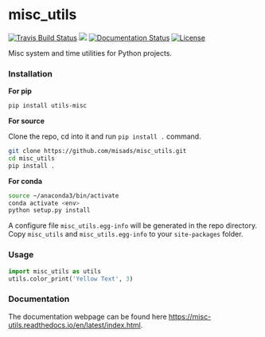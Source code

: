 # misc_utils

<p>
    <a href="https://travis-ci.org/misc_utils/misc_utils"><img src='https://travis-ci.com/misads/misc_utils.svg?branch=master' alt='Travis Build Status'></a>
    <a href="https://codecov.io/gh/misads/misc_utils">
    <img src="https://codecov.io/gh/misads/misc_utils/branch/master/graph/badge.svg" /></a>
    <a href='https://misc-utils.readthedocs.io/en/latest/?badge=latest'>
    <img src='https://readthedocs.org/projects/misc-utils/badge/?version=latest' alt='Documentation Status' /></a>
    <a href="https://opensource.org/licenses/MIT">
        <img src="https://img.shields.io/badge/License-MIT-brightgreen.svg" alt="License">
    </a>
</p>

Misc system and time utilities for Python projects. 


### Installation

**For pip**  

```bash
pip install utils-misc
```

**For source**

Clone the repo, cd into it and run `pip install .` command.

```bash
git clone https://github.com/misads/misc_utils.git
cd misc_utils
pip install .
```

**For conda**

```bash
source ~/anaconda3/bin/activate
conda activate <env>
python setup.py install
```

A configure file `misc_utils.egg-info` will be generated in the repo directory. Copy `misc_utils` and `misc_utils.egg-info` to your `site-packages` folder.


### Usage

```python
import misc_utils as utils
utils.color_print('Yellow Text', 3)
```

### Documentation

The documentation webpage can be found here <https://misc-utils.readthedocs.io/en/latest/index.html>.
